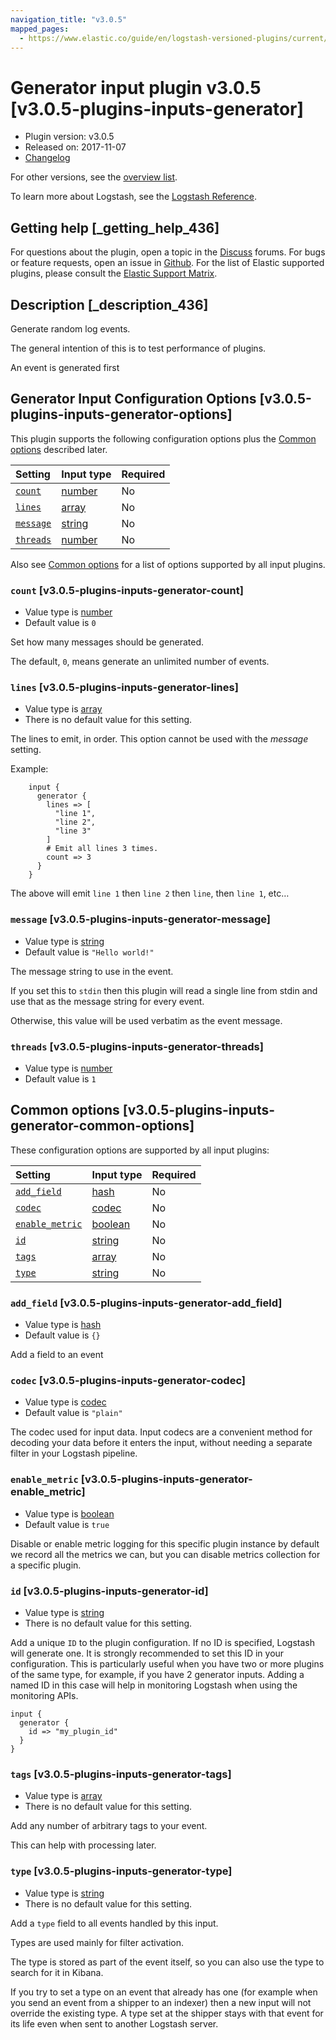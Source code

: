 ```yaml
---
navigation_title: "v3.0.5"
mapped_pages:
  - https://www.elastic.co/guide/en/logstash-versioned-plugins/current/v3.0.5-plugins-inputs-generator.html
---
```


# Generator input plugin v3.0.5 [v3.0.5-plugins-inputs-generator]

* Plugin version: v3.0.5
* Released on: 2017-11-07
* [Changelog](https://github.com/logstash-plugins/logstash-input-generator/blob/v3.0.5/CHANGELOG.md)

For other versions, see the [overview list](input-generator-index.md).

To learn more about Logstash, see the [Logstash Reference](https://www.elastic.co/guide/en/logstash/current/index.html).

## Getting help [_getting_help_436]

For questions about the plugin, open a topic in the [Discuss](http://discuss.elastic.co) forums. For bugs or feature requests, open an issue in [Github](https://github.com/logstash-plugins/logstash-input-generator). For the list of Elastic supported plugins, please consult the [Elastic Support Matrix](https://www.elastic.co/support/matrix#matrix_logstash_plugins).

## Description [_description_436]

Generate random log events.

The general intention of this is to test performance of plugins.

An event is generated first

## Generator Input Configuration Options [v3.0.5-plugins-inputs-generator-options]

This plugin supports the following configuration options plus the [Common options](v3-0-5-plugins-inputs-generator.md#v3.0.5-plugins-inputs-generator-common-options) described later.

| Setting | Input type | Required |
| :- | :- | :- |
| [`count`](v3-0-5-plugins-inputs-generator.md#v3.0.5-plugins-inputs-generator-count) | [number](/lsr/value-types.md#number) | No |
| [`lines`](v3-0-5-plugins-inputs-generator.md#v3.0.5-plugins-inputs-generator-lines) | [array](/lsr/value-types.md#array) | No |
| [`message`](v3-0-5-plugins-inputs-generator.md#v3.0.5-plugins-inputs-generator-message) | [string](/lsr/value-types.md#string) | No |
| [`threads`](v3-0-5-plugins-inputs-generator.md#v3.0.5-plugins-inputs-generator-threads) | [number](/lsr/value-types.md#number) | No |

Also see [Common options](v3-0-5-plugins-inputs-generator.md#v3.0.5-plugins-inputs-generator-common-options) for a list of options supported by all input plugins.

### `count` [v3.0.5-plugins-inputs-generator-count]

* Value type is [number](/lsr/value-types.md#number)
* Default value is `0`

Set how many messages should be generated.

The default, `0`, means generate an unlimited number of events.

### `lines` [v3.0.5-plugins-inputs-generator-lines]

* Value type is [array](/lsr/value-types.md#array)
* There is no default value for this setting.

The lines to emit, in order. This option cannot be used with the *message* setting.

Example:

```
    input {
      generator {
        lines => [
          "line 1",
          "line 2",
          "line 3"
        ]
        # Emit all lines 3 times.
        count => 3
      }
    }
```

The above will emit `line 1` then `line 2` then `line`, then `line 1`, etc…

### `message` [v3.0.5-plugins-inputs-generator-message]

* Value type is [string](/lsr/value-types.md#string)
* Default value is `"Hello world!"`

The message string to use in the event.

If you set this to `stdin` then this plugin will read a single line from stdin and use that as the message string for every event.

Otherwise, this value will be used verbatim as the event message.

### `threads` [v3.0.5-plugins-inputs-generator-threads]

* Value type is [number](/lsr/value-types.md#number)
* Default value is `1`

## Common options [v3.0.5-plugins-inputs-generator-common-options]

These configuration options are supported by all input plugins:

| Setting | Input type | Required |
| :- | :- | :- |
| [`add_field`](v3-0-5-plugins-inputs-generator.md#v3.0.5-plugins-inputs-generator-add_field) | [hash](/lsr/value-types.md#hash) | No |
| [`codec`](v3-0-5-plugins-inputs-generator.md#v3.0.5-plugins-inputs-generator-codec) | [codec](/lsr/value-types.md#codec) | No |
| [`enable_metric`](v3-0-5-plugins-inputs-generator.md#v3.0.5-plugins-inputs-generator-enable_metric) | [boolean](/lsr/value-types.md#boolean) | No |
| [`id`](v3-0-5-plugins-inputs-generator.md#v3.0.5-plugins-inputs-generator-id) | [string](/lsr/value-types.md#string) | No |
| [`tags`](v3-0-5-plugins-inputs-generator.md#v3.0.5-plugins-inputs-generator-tags) | [array](/lsr/value-types.md#array) | No |
| [`type`](v3-0-5-plugins-inputs-generator.md#v3.0.5-plugins-inputs-generator-type) | [string](/lsr/value-types.md#string) | No |

### `add_field` [v3.0.5-plugins-inputs-generator-add_field]

* Value type is [hash](/lsr/value-types.md#hash)
* Default value is `{}`

Add a field to an event

### `codec` [v3.0.5-plugins-inputs-generator-codec]

* Value type is [codec](/lsr/value-types.md#codec)
* Default value is `"plain"`

The codec used for input data. Input codecs are a convenient method for decoding your data before it enters the input, without needing a separate filter in your Logstash pipeline.

### `enable_metric` [v3.0.5-plugins-inputs-generator-enable_metric]

* Value type is [boolean](/lsr/value-types.md#boolean)
* Default value is `true`

Disable or enable metric logging for this specific plugin instance by default we record all the metrics we can, but you can disable metrics collection for a specific plugin.

### `id` [v3.0.5-plugins-inputs-generator-id]

* Value type is [string](/lsr/value-types.md#string)
* There is no default value for this setting.

Add a unique `ID` to the plugin configuration. If no ID is specified, Logstash will generate one. It is strongly recommended to set this ID in your configuration. This is particularly useful when you have two or more plugins of the same type, for example, if you have 2 generator inputs. Adding a named ID in this case will help in monitoring Logstash when using the monitoring APIs.

```
input {
  generator {
    id => "my_plugin_id"
  }
}
```

### `tags` [v3.0.5-plugins-inputs-generator-tags]

* Value type is [array](/lsr/value-types.md#array)
* There is no default value for this setting.

Add any number of arbitrary tags to your event.

This can help with processing later.

### `type` [v3.0.5-plugins-inputs-generator-type]

* Value type is [string](/lsr/value-types.md#string)
* There is no default value for this setting.

Add a `type` field to all events handled by this input.

Types are used mainly for filter activation.

The type is stored as part of the event itself, so you can also use the type to search for it in Kibana.

If you try to set a type on an event that already has one (for example when you send an event from a shipper to an indexer) then a new input will not override the existing type. A type set at the shipper stays with that event for its life even when sent to another Logstash server.
